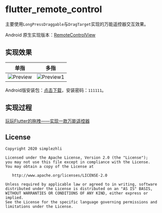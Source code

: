 # flutter_remote_control

主要使用`LongPressDraggable`与`DragTarget`实现的万能遥控器交互效果。

Android 原生实现版本：[RemoteControlView](https://github.com/simplezhli/RemoteControlView)

## 实现效果

| 单指 | 多指 |
| :---------------------------: | :-----------------------------: |
| ![Preview](./preview/preview.gif)    |  ![Preview1](./preview/preview1.gif)    |

Android版安装包：[点击下载](https://www.pgyer.com/F65D)，安装密码：`111111`。

## 实现过程

[玩玩Flutter的拖拽——实现一款万能遥控器](https://weilu.blog.csdn.net/article/details/105237677)

## License

	Copyright 2020 simplezhli

    Licensed under the Apache License, Version 2.0 (the "License");
    you may not use this file except in compliance with the License.
    You may obtain a copy of the License at

       http://www.apache.org/licenses/LICENSE-2.0

    Unless required by applicable law or agreed to in writing, software
    distributed under the License is distributed on an "AS IS" BASIS,
    WITHOUT WARRANTIES OR CONDITIONS OF ANY KIND, either express or implied.
    See the License for the specific language governing permissions and
    limitations under the License.

